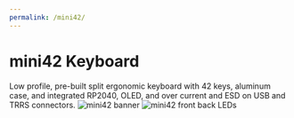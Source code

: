 ```yaml
---
permalink: /mini42/
---
```

# mini42 Keyboard
Low profile, pre-built split ergonomic keyboard with 42 keys, aluminum case, and integrated RP2040, OLED, and over current and ESD on USB and TRRS connectors.
![mini42 banner](/assets/mini42banner.png)
![mini42 front back LEDs](/assets/mini42frontbackLED.png)